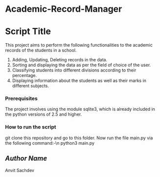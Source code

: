 # Academic-Record-Manager
# Script Title
<!--Remove the below lines and add yours -->
This project aims to perform the following functionalities to the academic records of the students in a school.
1) Adding, Updating, Deleting records in the data.
2) Sorting and displaying the data as per the field of choice of the user.
3) Classifying students into different divisions according to their percentage.
4) Displaying information about the students as well as their marks in different subjects.

### Prerequisites
<!--Remove the below lines and add yours -->
The project involves using the module sqlite3, which is already included in the python versions of 2.5 and higher.

### How to run the script
<!--Remove the below lines and add yours -->
git clone this repository and go to this folder. Now run the file main.py via the following command:-\n
python3 main.py

## *Author Name*
<!--Remove the below lines and add yours -->
Anvit Sachdev
